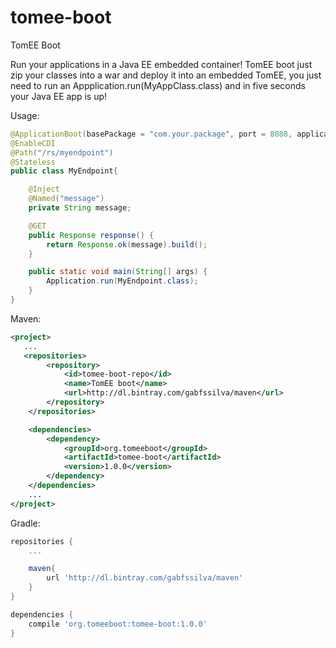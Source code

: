 # tomee-boot
TomEE Boot

Run your applications in a Java EE embedded container!
TomEE boot just zip your classes into a war and deploy it into an embedded TomEE, you just need to run an Appplication.run(MyAppClass.class) and in five seconds your Java EE app is up!

Usage:

```java
@ApplicationBoot(basePackage = "com.your.package", port = 8888, applicationName = "your-app-name")
@EnableCDI
@Path("/rs/myendpoint")
@Stateless
public class MyEndpoint{

    @Inject
    @Named("message")
    private String message;

    @GET
    public Response response() {
        return Response.ok(message).build();
    }

    public static void main(String[] args) {
        Application.run(MyEndpoint.class);
    }
}
```

Maven:

```xml
<project>
   ...
   <repositories>
        <repository>
            <id>tomee-boot-repo</id>
            <name>TomEE boot</name>
            <url>http://dl.bintray.com/gabfssilva/maven</url>
        </repository>
    </repositories>

    <dependencies>
        <dependency>
            <groupId>org.tomeeboot</groupId>
            <artifactId>tomee-boot</artifactId>
            <version>1.0.0</version>
        </dependency>
    </dependencies>
    ...
</project>
```

Gradle:

```groovy
repositories {
    ...

    maven{
        url 'http://dl.bintray.com/gabfssilva/maven'
    }
}

dependencies {
    compile 'org.tomeeboot:tomee-boot:1.0.0'
}
```